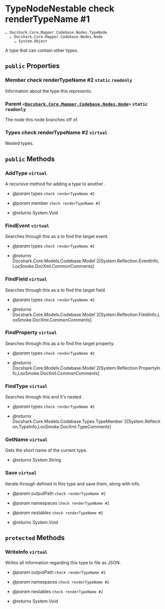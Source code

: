 # TypeNodeNestable check renderTypeName #1

```
ட Docshark.Core.Mapper.Codebase.Nodes.TypeNode
  ட Docshark.Core.Mapper.Codebase.Nodes.Node
    ட System.Object
```

A type that can contain other types.

## `public` Properties

### Member check renderTypeName #2 `static` `readonly`

Information about the type this <see cref="T:Docshark.Core.Mapper.Codebase.Nodes.TypeNode" /> represents.

### Parent <code><<a href="./Node.md">Docshark.Core.Mapper.Codebase.Nodes.Node</a>></code> `static` `readonly`

The node this node branches off of.

### Types check renderTypeName #2 `virtual`

Nested types.



## `public` Methods

### AddType `virtual`

A recursive method for adding a type to another <see cref="T:Docshark.Core.Mapper.Codebase.Nodes.TypeNodeNestable" />.

- *@param* types `check renderTypeName #2`
- *@param* member `check renderTypeName #2`

- *@returns* System.Void

### FindEvent `virtual`

Searches through this <see cref="P:Docshark.Core.Mapper.Codebase.Nodes.TypeNode.Member" /> as a <see cref="T:Docshark.Core.Models.Codebase.Types.IMemberContainable" /> to find the target event.

- *@param* types `check renderTypeName #2`

- *@returns* Docshark.Core.Models.Codebase.Model`2[System.Reflection.EventInfo,LoxSmoke.DocXml.CommonComments]

### FindField `virtual`

Searches through this <see cref="P:Docshark.Core.Mapper.Codebase.Nodes.TypeNode.Member" /> as a <see cref="T:Docshark.Core.Models.Codebase.IFieldable" /> to find the target field.

- *@param* types `check renderTypeName #2`

- *@returns* Docshark.Core.Models.Codebase.Model`2[System.Reflection.FieldInfo,LoxSmoke.DocXml.CommonComments]

### FindProperty `virtual`

Searches through this <see cref="P:Docshark.Core.Mapper.Codebase.Nodes.TypeNode.Member" /> as a <see cref="T:Docshark.Core.Models.Codebase.Types.IMemberContainable" /> to find the target property.

- *@param* types `check renderTypeName #2`

- *@returns* Docshark.Core.Models.Codebase.Model`2[System.Reflection.PropertyInfo,LoxSmoke.DocXml.CommonComments]

### FindType `virtual`

Searches through this <see cref="T:Docshark.Core.Mapper.Codebase.Nodes.TypeNodeNestable" /> and it's nested <see cref="P:Docshark.Core.Mapper.Codebase.Nodes.TypeNodeNestable.Types" />.

- *@param* types `check renderTypeName #2`

- *@returns* Docshark.Core.Models.Codebase.Types.TypeMember`2[System.Reflection.TypeInfo,LoxSmoke.DocXml.TypeComments]

### GetName `virtual`

Gets the short name of the current type.

- *@returns* System.String

### Save `virtual`

Iterate through <see cref="P:Docshark.Core.Mapper.Codebase.Nodes.TypeNodeNestable.Types" /> defined in this type and save them, along with
<see cref="T:Docshark.Core.Mapper.Codebase.Nodes.TypeNodeNestable" /> info.

- *@param* outputPath `check renderTypeName #2`
- *@param* namespaces `check renderTypeName #2`
- *@param* nestables `check renderTypeName #2`

- *@returns* System.Void

## `protected` Methods

### WriteInfo `virtual`

Writes all information regarding this type to file as JSON.

- *@param* outputPath `check renderTypeName #2`
- *@param* namespaces `check renderTypeName #2`
- *@param* nestables `check renderTypeName #2`

- *@returns* System.Void